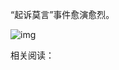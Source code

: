 “起诉莫言”事件愈演愈烈。


![img](https://chinadigitaltimes.net/chinese/files/2024/02/每日一语-2024.2.27.png)


相关阅读：


